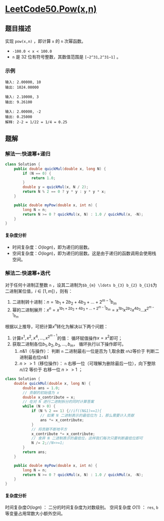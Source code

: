 # [LeetCode50.Pow(x,n)](https://leetcode-cn.com/problems/powx-n/)
## 题目描述
实现 `pow(x,n)` ，即计算 `x` 的 `n` 次幂函数。

- `-100.0 < x < 100.0`
- `n` 是 32 位有符号整数，其数值范围是 `[−2^31,2^31−1]` 。
### 示例
```
输入: 2.00000, 10
输出: 1024.00000
```
```
输入: 2.10000, 3
输出: 9.26100
```
```
输入: 2.00000, -2
输出: 0.25000
解释: 2-2 = 1/22 = 1/4 = 0.25
```
## 题解
### 解法一:快速幂+递归
```java
class Solution {
    public double quickMul(double x, long N) {
        if (N == 0) {
            return 1.0;
        }
        double y = quickMul(x, N / 2);
        return N % 2 == 0 ? y * y : y * y * x;
    }

    public double myPow(double x, int n) {
        long N = n;
        return N >= 0 ? quickMul(x, N) : 1.0 / quickMul(x, -N);
    }
}
```
#### 复杂度分析

- 时间复杂度：$O(logn)$，即为递归的层数。
- 空间复杂度：$O(logn)$，即为递归的层数。这是由于递归的函数调用会使用栈空间。

### 解法二:快速幂+迭代
对于任何十进制正整数 `n` ，设其二进制为`$b_{m} \ldots b_{3} b_{2} b_{1}$`为二进制某位值，$i \in[1, m]$），则有：
1. 二进制转十进制：$n=1 b_{1}+2 b_{2}+4 b_{3}+\ldots+2^{m-1} b_{m}$
2. 幂的二进制展开：$x^{n}=x^{1 b_{1}+2 b_{2}+4 b_{3}+\ldots+2^{m-1} b_{m}}=x^{1 b_{1}} x^{2 b_{2}} x^{4 b_{3}} \ldots x^{2^{m-1} b_{m}}$

根据以上推导，可把计算$x^{n}$转化为解决以下两个问题：
1. 计算$x^{1}, x^{2}, x^{4}, \ldots, x^{2^{m-1}}$的值： 循环赋值操作$x=x^{2}$即可；
2. 获取二进制各位$b_{1}, b_{2}, b_{3}, \ldots, b_{m}$， 循环执行以下操作即可。
   1. $n \& 1$（与操作）： 判断 `n` 二进制最右一位是否为 1,取余数 `n%2`等价于 判断二进制最右位$n \& 1$ 
   2. $n>>1$（移位操作）： `n` 右移一位（可理解为删除最后一位），向下整除 $n//2$ 等价于 右移一位 $n>>1$ ；

```java
class Solution {
    double quickMul(double x, long N) {
        double ans = 1.0;
        // 贡献的初始值为 x
        double x_contribute = x;
        // 在对 N 进行二进制拆分的同时计算答案
        while (N > 0) {
            if (N % 2 == 1) {//if((N&1)==1){
                // 如果 N 二进制表示的最低位为 1，那么需要计入贡献
                ans *= x_contribute;
            }
            // 将贡献不断地平方
            x_contribute *= x_contribute;
            // 舍弃 N 二进制表示的最低位，这样我们每次只要判断最低位即可
            N /= 2;//N>>=1;
        }
        return ans;
    }

    public double myPow(double x, int n) {
        long N = n;
        return N >= 0 ? quickMul(x, N) : 1.0 / quickMul(x, -N);
    }
}
```
#### 复杂度分析
时间复杂度$O(logn)$ ： 二分的时间复杂度为对数级别。
空间复杂度 $O(1)$ ： `res`, `b` 等变量占用常数大小额外空间。





